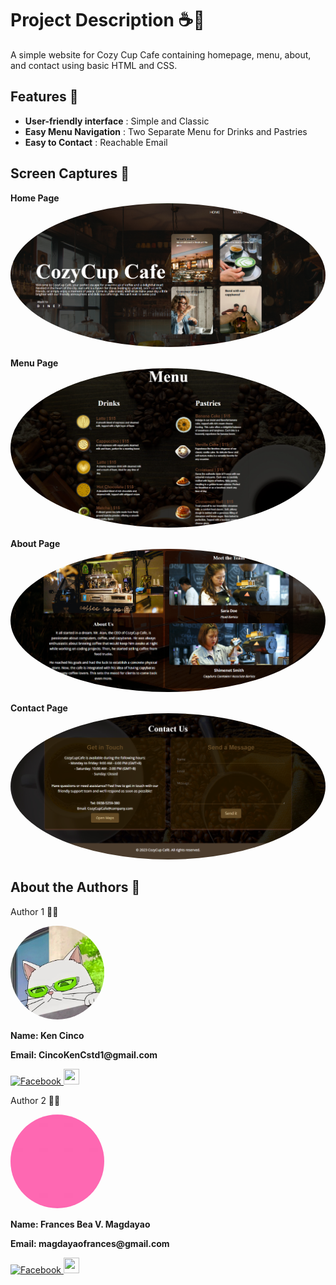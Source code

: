 # Project Description ☕️🍰
A simple website for Cozy Cup Cafe containing homepage, menu, about, and contact using basic HTML and CSS.

## Features 🌟
- __User-friendly interface__ : Simple and Classic
- __Easy Menu Navigation__ : Two Separate Menu for Drinks and Pastries
- __Easy to Contact__ : Reachable Email

## Screen Captures 📸
__Home Page__
<img src="https://github.com/Kenjicci/cozycup-cafe/blob/main/img/homepagess.png"
     style="border-radius: 50%;" 
     alt="HomepageScreenshot">

__Menu Page__
<img src="https://github.com/Kenjicci/cozycup-cafe/blob/main/img/MenuPageScreenshot.png"
     style="border-radius: 50%;" 
     alt="MenuPageScreenshot">

__About Page__
<img src="https://github.com/Kenjicci/cozycup-cafe/blob/main/img/aboutusss.png"
     style="border-radius: 50%;" 
     alt="MenuPageScreenshot">

__Contact Page__
<img src="https://github.com/Kenjicci/cozycup-cafe/blob/main/img/contactpagess.png"
     style="border-radius: 50%;" 
     alt="MenuPageScreenshot">


## About the Authors 👥
<p>Author 1 👨‍💻</p>
<img src="https://github.com/Kenjicci/cozycup-cafe/blob/main/img/Kenjicci.jpg" 
     width="150" 
     style="border-radius: 50%;" 
     alt="Kenjicci Photo">

__Name: Ken Cinco__

__Email: CincoKenCstd1@gmail.com__

<a href="https://www.facebook.com/ken.cinco.7330/">
  <img src="https://github.com/gauravghongde/social-icons/blob/master/PNG/Color/Facebook.png" alt="Facebook" width="25" height="25"/>
</a>
<a href="https://github.com/Kenjicci">
  <img src="https://github.com/gauravghongde/social-icons/blob/master/PNG/Color/Github.png" width="25" height="25"/>
</a>
<p></p>
<p>Author 2 👩‍💻</p>
<img src="https://github.com/Kenjicci/cozycup-cafe/blob/main/img/ampalayaa.jpg" 
     width="150" 
     style="border-radius: 50%;" 
     alt="ampalayaa Photo">

__Name: Frances Bea V. Magdayao__

__Email: magdayaofrances@gmail.com__

<a href="https://www.facebook.com/Isabelavua">
  <img src="https://github.com/gauravghongde/social-icons/blob/master/PNG/Color/Facebook.png" alt="Facebook" width="25" height="25"/>
</a>
<a href="https://github.com/ampalayaa">
  <img src="https://github.com/gauravghongde/social-icons/blob/master/PNG/Color/Github.png" width="25" height="25"/>
</a>






